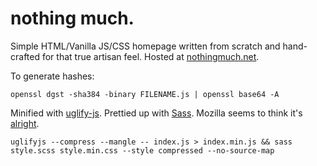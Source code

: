 # nothing much.

Simple HTML/Vanilla JS/CSS homepage written from scratch and hand-crafted for that true artisan feel. Hosted at [nothingmuch.net](https://www.nothingmuch.net).

To generate hashes:

`openssl dgst -sha384 -binary FILENAME.js | openssl base64 -A`

Minified with [uglify-js](https://github.com/mishoo/UglifyJS#readme). Prettied up with [Sass](https://sass-lang.com/). Mozilla seems to think it's [alright](https://observatory.mozilla.org/analyze/nothingmuch.net).

```shell
uglifyjs --compress --mangle -- index.js > index.min.js && sass style.scss style.min.css --style compressed --no-source-map
```
